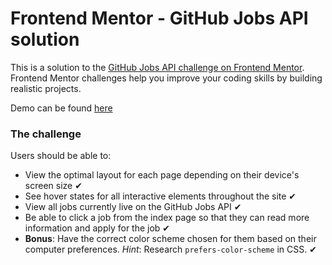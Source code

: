 # Frontend Mentor - GitHub Jobs API solution

This is a solution to the [GitHub Jobs API challenge on Frontend Mentor](https://www.frontendmentor.io/challenges/github-jobs-api-93L-NL6rP). Frontend Mentor challenges help you improve your coding skills by building realistic projects.

Demo can be found [here](https://github-jobs-api-mu.vercel.app/)

### The challenge

Users should be able to:

- View the optimal layout for each page depending on their device's screen size ✔
- See hover states for all interactive elements throughout the site ✔
- View all jobs currently live on the GitHub Jobs API ✔
- Be able to click a job from the index page so that they can read more information and apply for the job ✔
- **Bonus**: Have the correct color scheme chosen for them based on their computer preferences. _Hint_: Research `prefers-color-scheme` in CSS. ✔

